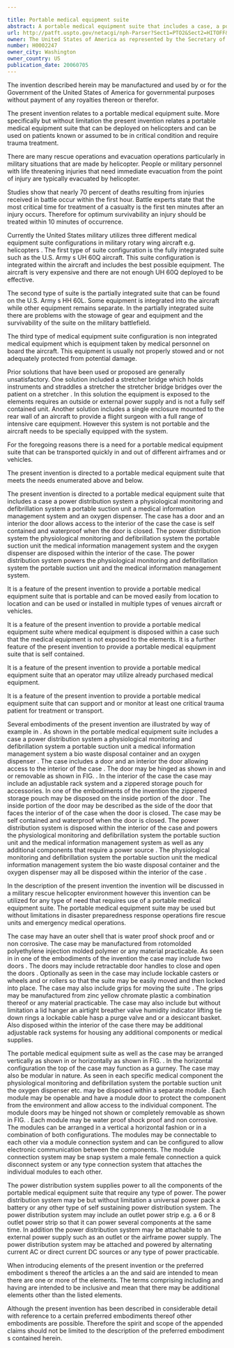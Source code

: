 ```yaml
---

title: Portable medical equipment suite
abstract: A portable medical equipment suite that includes a case, a power distribution system, a physiological monitoring and defibrillation system, a portable suction unit, a medical information management system and an oxygen dispenser. The case has a door and an interior, the door allows access to the interior of the case; the case is self contained and waterproof when the door is closed. The power distribution system, the physiological monitoring and defibrillation system, the portable suction unit, the medical information management system, and the oxygen dispenser are disposed within the interior of the case. The power distribution system powers the physiological monitoring and defibrillation system, the portable suction unit, and the medical information management system.
url: http://patft.uspto.gov/netacgi/nph-Parser?Sect1=PTO2&Sect2=HITOFF&p=1&u=%2Fnetahtml%2FPTO%2Fsearch-adv.htm&r=1&f=G&l=50&d=PALL&S1=H0002247&OS=H0002247&RS=H0002247
owner: The United States of America as represented by the Secretary of the Navy
number: H0002247
owner_city: Washington
owner_country: US
publication_date: 20060705
---
```

The invention described herein may be manufactured and used by or for the Government of the United States of America for governmental purposes without payment of any royalties thereon or therefor.

The present invention relates to a portable medical equipment suite. More specifically but without limitation the present invention relates a portable medical equipment suite that can be deployed on helicopters and can be used on patients known or assumed to be in critical condition and require trauma treatment.

There are many rescue operations and evacuation operations particularly in military situations that are made by helicopter. People or military personnel with life threatening injuries that need immediate evacuation from the point of injury are typically evacuated by helicopter.

Studies show that nearly 70 percent of deaths resulting from injuries received in battle occur within the first hour. Battle experts state that the most critical time for treatment of a casualty is the first ten minutes after an injury occurs. Therefore for optimum survivability an injury should be treated within 10 minutes of occurrence.

Currently the United States military utilizes three different medical equipment suite configurations in military rotary wing aircraft e.g. helicopters . The first type of suite configuration is the fully integrated suite such as the U.S. Army s UH 60Q aircraft. This suite configuration is integrated within the aircraft and includes the best possible equipment. The aircraft is very expensive and there are not enough UH 60Q deployed to be effective.

The second type of suite is the partially integrated suite that can be found on the U.S. Army s HH 60L. Some equipment is integrated into the aircraft while other equipment remains separate. In the partially integrated suite there are problems with the stowage of gear and equipment and the survivability of the suite on the military battlefield.

The third type of medical equipment suite configuration is non integrated medical equipment which is equipment taken by medical personnel on board the aircraft. This equipment is usually not properly stowed and or not adequately protected from potential damage.

Prior solutions that have been used or proposed are generally unsatisfactory. One solution included a stretcher bridge which holds instruments and straddles a stretcher the stretcher bridge bridges over the patient on a stretcher . In this solution the equipment is exposed to the elements requires an outside or external power supply and is not a fully self contained unit. Another solution includes a single enclosure mounted to the rear wall of an aircraft to provide a flight surgeon with a full range of intensive care equipment. However this system is not portable and the aircraft needs to be specially equipped with the system.

For the foregoing reasons there is a need for a portable medical equipment suite that can be transported quickly in and out of different airframes and or vehicles.

The present invention is directed to a portable medical equipment suite that meets the needs enumerated above and below.

The present invention is directed to a portable medical equipment suite that includes a case a power distribution system a physiological monitoring and defibrillation system a portable suction unit a medical information management system and an oxygen dispenser. The case has a door and an interior the door allows access to the interior of the case the case is self contained and waterproof when the door is closed. The power distribution system the physiological monitoring and defibrillation system the portable suction unit the medical information management system and the oxygen dispenser are disposed within the interior of the case. The power distribution system powers the physiological monitoring and defibrillation system the portable suction unit and the medical information management system.

It is a feature of the present invention to provide a portable medical equipment suite that is portable and can be moved easily from location to location and can be used or installed in multiple types of venues aircraft or vehicles.

It is a feature of the present invention to provide a portable medical equipment suite where medical equipment is disposed within a case such that the medical equipment is not exposed to the elements. It is a further feature of the present invention to provide a portable medical equipment suite that is self contained.

It is a feature of the present invention to provide a portable medical equipment suite that an operator may utilize already purchased medical equipment.

It is a feature of the present invention to provide a portable medical equipment suite that can support and or monitor at least one critical trauma patient for treatment or transport.

Several embodiments of the present invention are illustrated by way of example in . As shown in the portable medical equipment suite includes a case a power distribution system a physiological monitoring and defibrillation system a portable suction unit a medical information management system a bio waste disposal container and an oxygen dispenser . The case includes a door and an interior the door allowing access to the interior of the case . The door may be hinged as shown in and or removable as shown in FIG. . In the interior of the case the case may include an adjustable rack system and a zippered storage pouch for accessories. In one of the embodiments of the invention the zippered storage pouch may be disposed on the inside portion of the door . The inside portion of the door may be described as the side of the door that faces the interior of of the case when the door is closed. The case may be self contained and waterproof when the door is closed. The power distribution system is disposed within the interior of the case and powers the physiological monitoring and defibrillation system the portable suction unit and the medical information management system as well as any additional components that require a power source . The physiological monitoring and defibrillation system the portable suction unit the medical information management system the bio waste disposal container and the oxygen dispenser may all be disposed within the interior of the case .

In the description of the present invention the invention will be discussed in a military rescue helicopter environment however this invention can be utilized for any type of need that requires use of a portable medical equipment suite. The portable medical equipment suite may be used but without limitations in disaster preparedness response operations fire rescue units and emergency medical operations.

The case may have an outer shell that is water proof shock proof and or non corrosive. The case may be manufactured from rotomolded polyethylene injection molded polymer or any material practicable. As seen in in one of the embodiments of the invention the case may include two doors . The doors may include retractable door handles to close and open the doors . Optionally as seen in the case may include lockable casters or wheels and or rollers so that the suite may be easily moved and then locked into place. The case may also include grips for moving the suite . The grips may be manufactured from zinc yellow chromate plastic a combination thereof or any material practicable. The case may also include but without limitation a lid hanger an airtight breather valve humidity indicator lifting tie down rings a lockable cable hasp a purge valve and or a desiccant basket. Also disposed within the interior of the case there may be additional adjustable rack systems for housing any additional components or medical supplies.

The portable medical equipment suite as well as the case may be arranged vertically as shown in or horizontally as shown in FIG. . In the horizontal configuration the top of the case may function as a gurney. The case may also be modular in nature. As seen in each specific medical component the physiological monitoring and defibrillation system the portable suction unit the oxygen dispenser etc. may be disposed within a separate module . Each module may be openable and have a module door to protect the component from the environment and allow access to the individual component. The module doors may be hinged not shown or completely removable as shown in FIG. . Each module may be water proof shock proof and non corrosive. The modules can be arranged in a vertical a horizontal fashion or in a combination of both configurations. The modules may be connectable to each other via a module connection system and can be configured to allow electronic communication between the components. The module connection system may be snap system a male female connection a quick disconnect system or any type connection system that attaches the individual modules to each other.

The power distribution system supplies power to all the components of the portable medical equipment suite that require any type of power. The power distribution system may be but without limitation a universal power pack a battery or any other type of self sustaining power distribution system. The power distribution system may include an outlet power strip e.g. a 6 or 8 outlet power strip so that it can power several components at the same time. In addition the power distribution system may be attachable to an external power supply such as an outlet or the airframe power supply. The power distribution system may be attached and powered by alternating current AC or direct current DC sources or any type of power practicable.

When introducing elements of the present invention or the preferred embodiment s thereof the articles a an the and said are intended to mean there are one or more of the elements. The terms comprising including and having are intended to be inclusive and mean that there may be additional elements other than the listed elements.

Although the present invention has been described in considerable detail with reference to a certain preferred embodiments thereof other embodiments are possible. Therefore the spirit and scope of the appended claims should not be limited to the description of the preferred embodiment s contained herein.

